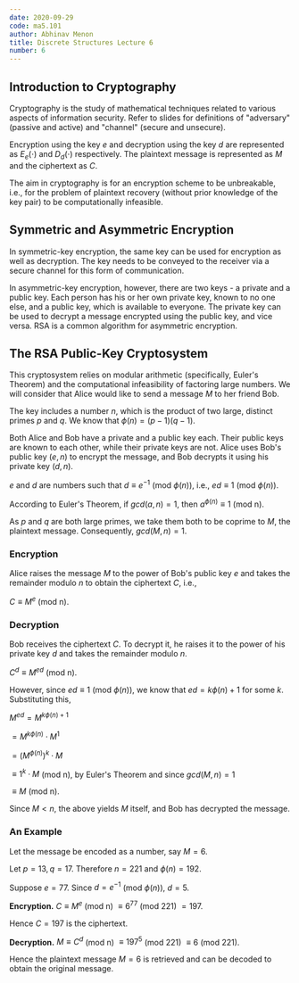 ```yaml
---
date: 2020-09-29
code: ma5.101
author: Abhinav Menon
title: Discrete Structures Lecture 6
number: 6
---
```



## Introduction to Cryptography
Cryptography is the study of mathematical techniques related to various aspects of information security.
Refer to slides for definitions of "adversary" (passive and active) and "channel" (secure and unsecure).

Encryption using the key $e$ and decryption using the key $d$ are represented as $E_{e}(\cdot)$ and $D_{d}(\cdot)$ respectively. The plaintext message is represented as $M$ and the ciphertext as $C$.

The aim in cryptography is for an encryption scheme to be unbreakable, i.e., for the problem of plaintext recovery (without prior knowledge of the key pair) to be computationally infeasible.

## Symmetric and Asymmetric Encryption
In symmetric-key encryption, the same key can be used for encryption as well as decryption. The key needs to be conveyed to the receiver via a secure channel for this form of communication. 

In asymmetric-key encryption, however, there are two keys - a private and a public key. Each person has his or her own private key, known to no one else, and a public key, which is available to everyone. The private key can be used to decrypt a message encrypted using the public key, and vice versa. RSA is a common algorithm for asymmetric encryption.




## The RSA Public-Key Cryptosystem
This cryptosystem relies on modular arithmetic (specifically, Euler's Theorem) and the computational infeasibility of factoring large numbers.
We will consider that Alice would like to send a message $M$ to her friend Bob.

The key includes a number $n$, which is the product of two large, distinct primes $p$ and $q$.
We know that $\phi(n) = (p-1)(q-1)$.

Both Alice and Bob have a private and a public key each. Their public keys are known to each other, while their private keys are not. Alice uses Bob's public key $(e,n)$ to encrypt the message, and Bob decrypts it using his private key $(d,n)$.

$e$ and $d$ are numbers such that $d \equiv e^{-1}$ (mod $\phi(n)$), i.e., $ed \equiv 1$ (mod $\phi(n)$).

According to Euler's Theorem,
if $gcd(a,n) = 1$, then $a^{\phi(n)} \equiv 1$ (mod n).

As $p$ and $q$ are both large primes, we take them both to be coprime to $M$, the plaintext message. Consequently, $gcd(M,n) = 1$.

### Encryption
Alice raises the message $M$ to the power of Bob's public key $e$ and takes the remainder modulo $n$ to obtain the ciphertext $C$, i.e.,

$C \equiv M^{e}$ (mod n).

### Decryption
Bob receives the ciphertext $C$. To decrypt it, he raises it to the power of his private key $d$ and takes the remainder modulo $n$.

$C^{d} \equiv M^{ed}$ (mod n).

However, since $ed \equiv 1$ (mod $\phi(n)$), we know that $ed = k \phi(n) + 1$ for some $k$. Substituting this,

$M^{ed} = M^{k \phi(n) + 1}$

$= M^{k \phi(n)} \cdot M^{1}$

$= {(M^{\phi(n)})}^{k} \cdot M$

$\equiv 1^{k} \cdot M$ (mod n), by Euler's Theorem and since $gcd(M,n) = 1$

$\equiv M$ (mod n).

Since $M < n$, the above yields $M$ itself, and Bob has decrypted the message.

### An Example

Let the message be encoded as a number, say $M = 6$.

Let $p = 13, q = 17$. Therefore $n = 221$ and $\phi(n) = 192$.

Suppose $e = 77$. Since $d = e^{-1}$ (mod $\phi(n)$), $d = 5$.

**Encryption.** $C \equiv M^{e}$ (mod n) $\equiv 6^{77}$ (mod 221) $= 197$.

Hence $C = 197$ is the ciphertext.

**Decryption.** $M \equiv C^{d}$ (mod n) $\equiv 197^{5}$ (mod 221) $\equiv 6$ (mod 221).

Hence the plaintext message $M = 6$ is retrieved and can be decoded to obtain the original message.
